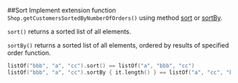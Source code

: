 ##Sort
Implement extension function `Shop.getCustomersSortedByNumberOfOrders()` using method
[sort](http://kotlinlang.org/api/latest/jvm/stdlib/kotlin/sort.html) or
[sortBy](http://kotlinlang.org/api/latest/jvm/stdlib/kotlin/sort-by.html).

`sort()` returns a sorted list of all elements.

`sortBy()` returns a sorted list of all elements, ordered by results of specified order function.

```kotlin
listOf("bbb", "a", "cc").sort() == listOf("a", "bbb", "cc")
listOf("bbb", "a", "cc").sortBy { it.length() } == listOf("a", "cc", "bbb")
```